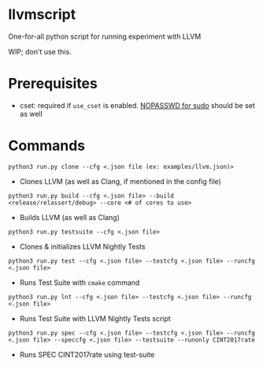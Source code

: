 # llvmscript

One-for-all python script for running experiment with LLVM

WIP; don't use this.


# Prerequisites

- cset: required if `use_cset` is enabled. [NOPASSWD for sudo](https://askubuntu.com/questions/147241/execute-sudo-without-password) should be set as well


# Commands

`python3 run.py clone --cfg <.json file (ex: examples/llvm.json)>`

- Clones LLVM (as well as Clang, if mentioned in the config file)


`python3 run.py build --cfg <.json file> --build <release/relassert/debug> --core <# of cores to use>`

- Builds LLVM (as well as Clang)


`python3 run.py testsuite --cfg <.json file>`

- Clones & initializes LLVM Nightly Tests


`python3 run.py test --cfg <.json file> --testcfg <.json file> --runcfg <.json file>`

- Runs Test Suite with `cmake` command


`python3 run.py lnt --cfg <.json file> --testcfg <.json file> --runcfg <.json file>`

- Runs Test Suite with LLVM Nightly Tests script


`python3 run.py spec --cfg <.json file> --testcfg <.json file> --runcfg <.json file> --speccfg <.json file> --testsuite --runonly CINT2017rate`

- Runs SPEC CINT2017rate using test-suite
